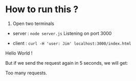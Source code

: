 # How to run this ? 
1. Open two terminals

- server : 
```node server.js```
Listening on port 3000

- client :
```curl -H 'user: Jim' localhost:3000/index.html```
<html>Hello World !</html>

But if we send the request again in 5 seconds, we will get:

Too many requests.

